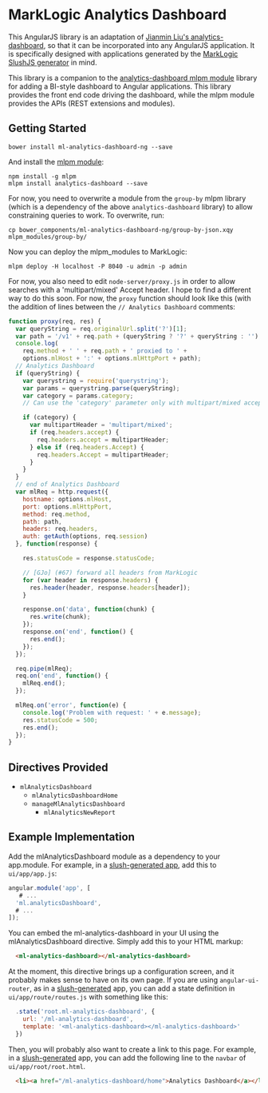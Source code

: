 # MarkLogic Analytics Dashboard

This AngularJS library is an adaptation of [Jianmin Liu's
analytics-dashboard](https://github.com/jianmin/analytics-dashboard), so that
it can be incorporated into any AngularJS application. It is specifically
designed with applications generated by the [MarkLogic SlushJS
generator](https://github.com/marklogic/slush-marklogic-node) in mind.

This library is a companion to the [analytics-dashboard mlpm
module](https://github.com/patrickmcelwee/mlpm-analytics-dashboard) library for
adding a BI-style dashboard to Angular applications. This library provides the
front end code driving the dashboard, while the mlpm module provides the APIs
(REST extensions and modules).

## Getting Started

    bower install ml-analytics-dashboard-ng --save

And install the [mlpm module](https://github.com/patrickmcelwee/mlpm-analytics-dashboard):

    npm install -g mlpm
    mlpm install analytics-dashboard --save

For now, you need to overwrite a module from the `group-by` mlpm library (which
is a dependency of the above `analytics-dashboard` library) to allow
constraining queries to work. To overwrite, run:

    cp bower_components/ml-analytics-dashboard-ng/group-by-json.xqy mlpm_modules/group-by/

Now you can deploy the mlpm_modules to MarkLogic:
    
    mlpm deploy -H localhost -P 8040 -u admin -p admin

For now, you also need to edit `node-server/proxy.js` in order to allow
searches with a 'multipart/mixed' Accept header. I hope to find a different way
to do this soon. For now, the `proxy` function should look like this (with the
addition of lines between the `// Analytics Dashboard` comments:

```javascript
function proxy(req, res) {
  var queryString = req.originalUrl.split('?')[1];
  var path = '/v1' + req.path + (queryString ? '?' + queryString : '');
  console.log(
    req.method + ' ' + req.path + ' proxied to ' +
    options.mlHost + ':' + options.mlHttpPort + path);
  // Analytics Dashboard
  if (queryString) {
    var querystring = require('querystring');
    var params = querystring.parse(queryString);
    var category = params.category;
    // Can use the 'category' parameter only with multipart/mixed accept.

    if (category) {
      var multipartHeader = 'multipart/mixed';
      if (req.headers.accept) {
        req.headers.accept = multipartHeader;
      } else if (req.headers.Accept) {
        req.headers.Accept = multipartHeader;
      }
    }
  }
  // end of Analytics Dashboard
  var mlReq = http.request({
    hostname: options.mlHost,
    port: options.mlHttpPort,
    method: req.method,
    path: path,
    headers: req.headers,
    auth: getAuth(options, req.session)
  }, function(response) {

    res.statusCode = response.statusCode;

    // [GJo] (#67) forward all headers from MarkLogic
    for (var header in response.headers) {
      res.header(header, response.headers[header]);
    }

    response.on('data', function(chunk) {
      res.write(chunk);
    });
    response.on('end', function() {
      res.end();
    });
  });

  req.pipe(mlReq);
  req.on('end', function() {
    mlReq.end();
  });

  mlReq.on('error', function(e) {
    console.log('Problem with request: ' + e.message);
    res.statusCode = 500;
    res.end();
  });
}
```

## Directives Provided

- `mlAnalyticsDashboard`
  -  `mlAnalyticsDashboardHome`
    - `manageMlAnalyticsDashboard`
      - `mlAnalyticsNewReport`

## Example Implementation

Add the mlAnalyticsDashboard module as a dependency to your app.module. For
example, in a [slush-generated
app](https://github.com/marklogic/slush-marklogic-node), add this to
`ui/app/app.js`:

```javascript
angular.module('app', [
   # ...
  'ml.analyticsDashboard',
  # ...
]);
```

You can embed the ml-analytics-dashboard in your UI using the mlAnalyticsDashboard directive. Simply add this to your HTML markup:

```html
  <ml-analytics-dashboard></ml-analytics-dashboard>
```

At the moment, this directive brings up a configuration screen, and it probably makes sense to have on its own page. If you are using `angular-ui-router`, as in a [slush-generated](https://github.com/marklogic/slush-marklogic-node) app, you can add a state definition in `ui/app/route/routes.js` with something like this:

```javascript
  .state('root.ml-analytics-dashboard', {
    url: '/ml-analytics-dashboard',
    template: '<ml-analytics-dashboard></ml-analytics-dashboard>'
  })
```

Then, you will probably also want to create a link to this page. For example, in
a [slush-generated](https://github.com/marklogic/slush-marklogic-node) app, you
can add the following line to the `navbar` of `ui/app/root/root.html`.

```html
  <li><a href="/ml-analytics-dashboard/home">Analytics Dashboard</a></li>
```
